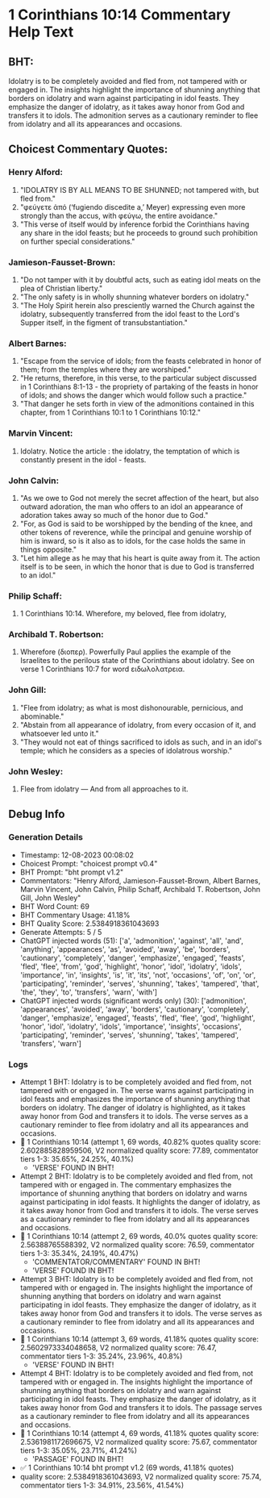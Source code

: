 # 1 Corinthians 10:14 Commentary Help Text

## BHT:
Idolatry is to be completely avoided and fled from, not tampered with or engaged in. The insights highlight the importance of shunning anything that borders on idolatry and warn against participating in idol feasts. They emphasize the danger of idolatry, as it takes away honor from God and transfers it to idols. The admonition serves as a cautionary reminder to flee from idolatry and all its appearances and occasions.

## Choicest Commentary Quotes:
### Henry Alford:
1. "IDOLATRY IS BY ALL MEANS TO BE SHUNNED; not tampered with, but fled from."
2. "φεύγετε ἀπό (‘fugiendo discedite a,’ Meyer) expressing even more strongly than the accus, with φεύγω, the entire avoidance."
3. "This verse of itself would by inference forbid the Corinthians having any share in the idol feasts; but he proceeds to ground such prohibition on further special considerations."

### Jamieson-Fausset-Brown:
1. "Do not tamper with it by doubtful acts, such as eating idol meats on the plea of Christian liberty."
2. "The only safety is in wholly shunning whatever borders on idolatry."
3. "The Holy Spirit herein also presciently warned the Church against the idolatry, subsequently transferred from the idol feast to the Lord's Supper itself, in the figment of transubstantiation."

### Albert Barnes:
1. "Escape from the service of idols; from the feasts celebrated in honor of them; from the temples where they are worshiped." 
2. "He returns, therefore, in this verse, to the particular subject discussed in 1 Corinthians 8:1-13 - the propriety of partaking of the feasts in honor of idols; and shows the danger which would follow such a practice."
3. "That danger he sets forth in view of the admonitions contained in this chapter, from 1 Corinthians 10:1 to 1 Corinthians 10:12."

### Marvin Vincent:
1. Idolatry. Notice the article : the idolatry, the temptation of which is constantly present in the idol - feasts.


### John Calvin:
1. "As we owe to God not merely the secret affection of the heart, but also outward adoration, the man who offers to an idol an appearance of adoration takes away so much of the honor due to God."
2. "For, as God is said to be worshipped by the bending of the knee, and other tokens of reverence, while the principal and genuine worship of him is inward, so is it also as to idols, for the case holds the same in things opposite."
3. "Let him allege as he may that his heart is quite away from it. The action itself is to be seen, in which the honor that is due to God is transferred to an idol."

### Philip Schaff:
1. 1 Corinthians 10:14. Wherefore, my beloved, flee from idolatry,
	


### Archibald T. Robertson:
1.  Wherefore (διοπερ). Powerfully Paul applies the example of the Israelites to the perilous state of the Corinthians about idolatry. See on verse 1 Corinthians 10:7 for word ειδωλολατρεια. 


### John Gill:
1. "Flee from idolatry; as what is most dishonourable, pernicious, and abominable."
2. "Abstain from all appearance of idolatry, from every occasion of it, and whatsoever led unto it."
3. "They would not eat of things sacrificed to idols as such, and in an idol's temple; which he considers as a species of idolatrous worship."

### John Wesley:
1. Flee from idolatry — And from all approaches to it.



## Debug Info
### Generation Details
- Timestamp: 12-08-2023 00:08:02
- Choicest Prompt: "choicest prompt v0.4"
- BHT Prompt: "bht prompt v1.2"
- Commentators: "Henry Alford, Jamieson-Fausset-Brown, Albert Barnes, Marvin Vincent, John Calvin, Philip Schaff, Archibald T. Robertson, John Gill, John Wesley"
- BHT Word Count: 69
- BHT Commentary Usage: 41.18%
- BHT Quality Score: 2.5384918361043693
- Generate Attempts: 5 / 5
- ChatGPT injected words (51):
	['a', 'admonition', 'against', 'all', 'and', 'anything', 'appearances', 'as', 'avoided', 'away', 'be', 'borders', 'cautionary', 'completely', 'danger', 'emphasize', 'engaged', 'feasts', 'fled', 'flee', 'from', 'god', 'highlight', 'honor', 'idol', 'idolatry', 'idols', 'importance', 'in', 'insights', 'is', 'it', 'its', 'not', 'occasions', 'of', 'on', 'or', 'participating', 'reminder', 'serves', 'shunning', 'takes', 'tampered', 'that', 'the', 'they', 'to', 'transfers', 'warn', 'with']
- ChatGPT injected words (significant words only) (30):
	['admonition', 'appearances', 'avoided', 'away', 'borders', 'cautionary', 'completely', 'danger', 'emphasize', 'engaged', 'feasts', 'fled', 'flee', 'god', 'highlight', 'honor', 'idol', 'idolatry', 'idols', 'importance', 'insights', 'occasions', 'participating', 'reminder', 'serves', 'shunning', 'takes', 'tampered', 'transfers', 'warn']

### Logs
- Attempt 1 BHT: Idolatry is to be completely avoided and fled from, not tampered with or engaged in. The verse warns against participating in idol feasts and emphasizes the importance of shunning anything that borders on idolatry. The danger of idolatry is highlighted, as it takes away honor from God and transfers it to idols. The verse serves as a cautionary reminder to flee from idolatry and all its appearances and occasions.
- 🔄 1 Corinthians 10:14 (attempt 1, 69 words, 40.82% quotes quality score: 2.602885828959506, V2 normalized quality score: 77.89, commentator tiers 1-3: 35.65%, 24.25%, 40.1%) 
	- 'VERSE' FOUND IN BHT!
- Attempt 2 BHT: Idolatry is to be completely avoided and fled from, not tampered with or engaged in. The commentary emphasizes the importance of shunning anything that borders on idolatry and warns against participating in idol feasts. It highlights the danger of idolatry, as it takes away honor from God and transfers it to idols. The verse serves as a cautionary reminder to flee from idolatry and all its appearances and occasions.
- 🔄 1 Corinthians 10:14 (attempt 2, 69 words, 40.0% quotes quality score: 2.56388765588392, V2 normalized quality score: 76.59, commentator tiers 1-3: 35.34%, 24.19%, 40.47%) 
	- 'COMMENTATOR/COMMENTARY' FOUND IN BHT! 
	- 'VERSE' FOUND IN BHT!
- Attempt 3 BHT: Idolatry is to be completely avoided and fled from, not tampered with or engaged in. The insights highlight the importance of shunning anything that borders on idolatry and warn against participating in idol feasts. They emphasize the danger of idolatry, as it takes away honor from God and transfers it to idols. The verse serves as a cautionary reminder to flee from idolatry and all its appearances and occasions.
- 🔄 1 Corinthians 10:14 (attempt 3, 69 words, 41.18% quotes quality score: 2.5602973334048658, V2 normalized quality score: 76.47, commentator tiers 1-3: 35.24%, 23.96%, 40.8%) 
	- 'VERSE' FOUND IN BHT!
- Attempt 4 BHT: Idolatry is to be completely avoided and fled from, not tampered with or engaged in. The insights highlight the importance of shunning anything that borders on idolatry and warn against participating in idol feasts. They emphasize the danger of idolatry, as it takes away honor from God and transfers it to idols. The passage serves as a cautionary reminder to flee from idolatry and all its appearances and occasions.
- 🔄 1 Corinthians 10:14 (attempt 4, 69 words, 41.18% quotes quality score: 2.5361981172696675, V2 normalized quality score: 75.67, commentator tiers 1-3: 35.05%, 23.71%, 41.24%) 
	- 'PASSAGE' FOUND IN BHT!
- ✅ 1 Corinthians 10:14 bht prompt v1.2 (69 words, 41.18% quotes)
- quality score: 2.5384918361043693, V2 normalized quality score: 75.74, commentator tiers 1-3: 34.91%, 23.56%, 41.54%)